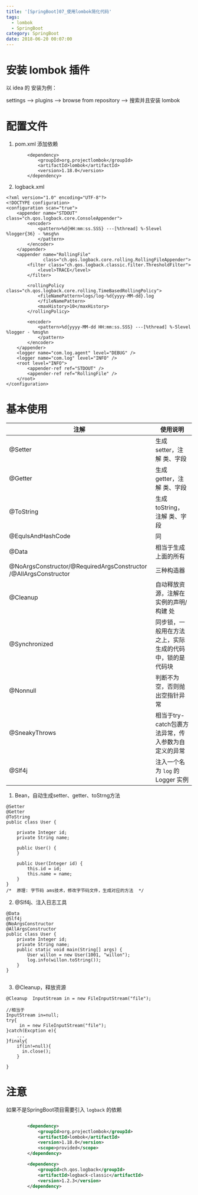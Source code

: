 ```yaml
---
title: '[SpringBoot]07_使用lombok简化代码'
tags:
  - lombok
  - SpringBoot
category: SpringBoot
date: 2018-06-20 00:07:00
---
```


# 安装 lombok 插件

以 idea 的 安装为例：

settings --> plugins --> browse from repository --> 搜索并且安装 lombok

# 配置文件

1. pom.xml 添加依赖
```
        <dependency>
            <groupId>org.projectlombok</groupId>
            <artifactId>lombok</artifactId>
            <version>1.18.0</version>
        </dependency>
```
2. logback.xml
```
<?xml version="1.0" encoding="UTF-8"?>
<!DOCTYPE configuration>
<configuration scan="true">
    <appender name="STDOUT" class="ch.qos.logback.core.ConsoleAppender">
        <encoder>
            <pattern>%d{HH:mm:ss.SSS} ---[%thread] %-5level %logger{36} - %msg%n
            </pattern>
        </encoder>
    </appender>
    <appender name="RollingFile"
              class="ch.qos.logback.core.rolling.RollingFileAppender">
        <filter class="ch.qos.logback.classic.filter.ThresholdFilter">
            <level>TRACE</level>
        </filter>

        <rollingPolicy class="ch.qos.logback.core.rolling.TimeBasedRollingPolicy">
            <fileNamePattern>logs/log-%d{yyyy-MM-dd}.log
            </fileNamePattern>
            <maxHistory>10</maxHistory>
        </rollingPolicy>

        <encoder>
            <pattern>%d{yyyy-MM-dd HH:mm:ss.SSS} ---[%thread] %-5level %logger - %msg%n
            </pattern>
        </encoder>
    </appender>
    <logger name="com.log.agent" level="DEBUG" />
    <logger name="com.log" level="INFO" />
    <root level="INFO">
        <appender-ref ref="STDOUT" />
        <appender-ref ref="RollingFile" />
    </root>
</configuration>
```

# 基本使用


|注解|使用说明|
|---|---|
|@Setter|生成setter，注解 类、字段|
|@Getter|生成getter，注解 类、字段|
|@ToString|生成toString，注解 类、字段|
|@EqulsAndHashCode|同|
|@Data|相当于生成上面的所有|
|@NoArgsConstructor/@RequiredArgsConstructor /@AllArgsConstructor|三种构造器|
|@Cleanup|自动释放资源，注解在实例的声明/构建 处|
|@Synchronized|同步锁，一般用在方法之上，实际生成的代码中，锁的是代码块|
|@Nonnull|判断不为空，否则抛出空指针异常|
|@SneakyThrows|相当于try-catch包裹方法异常，传入参数为自定义的异常|
|@Slf4j|注入一个名为 `log` 的 Logger 实例|


1. Bean，自动生成setter、getter、toStrng方法
```
@Setter
@Getter
@ToString
public class User {

    private Integer id;
    private String name;

    public User() {
    }

    public User(Integer id) {
        this.id = id;
        this.name = name;
    }
}
/*  原理: 字节码 ams技术，修改字节码文件，生成对应的方法  */
```
2. @Slf4j、注入日志工具
```
@Data
@Slf4j
@NoArgsConstructor
@AllArgsConstructor
public class User {
    private Integer id;
    private String name;
    public static void main(String[] args) {
        User willon = new User(1001, "willon");
        log.info(willon.toString());
    }
}


```
3. @Cleanup，释放资源
```
@Cleanup  InputStream in = new FileInputStream("file");

//相当于
InputStream in=null;
try{
     in = new FileInputStream("file");
}catch(Excption e){
    ...
}finaly{
    if(in!=null){
      in.close();
    }

}

```





# 注意

如果不是SpringBoot项目需要引入 `logback` 的依赖

```xml

        <dependency>
            <groupId>org.projectlombok</groupId>
            <artifactId>lombok</artifactId>
            <version>1.18.0</version>
            <scope>provided</scope>
        </dependency>

        <dependency>
            <groupId>ch.qos.logback</groupId>
            <artifactId>logback-classic</artifactId>
            <version>1.2.3</version>
        </dependency>
```